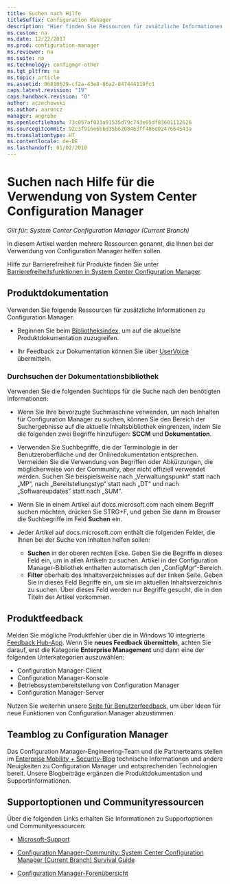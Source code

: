 ```yaml
---
title: Suchen nach Hilfe
titleSuffix: Configuration Manager
description: "Hier finden Sie Ressourcen für zusätzliche Informationen zu System Center Configuration Manager."
ms.custom: na
ms.date: 12/22/2017
ms.prod: configuration-manager
ms.reviewer: na
ms.suite: na
ms.technology: configmgr-other
ms.tgt_pltfrm: na
ms.topic: article
ms.assetid: 86810629-cf2a-43e8-86a2-847444119fc1
caps.latest.revision: "19"
caps.handback.revision: "0"
author: aczechowski
ms.author: aaroncz
manager: angrobe
ms.openlocfilehash: 73c057af033a91535d79c743e05df83601112626
ms.sourcegitcommit: 92c3f916e6bbd35b6208463ff406e0247664543a
ms.translationtype: HT
ms.contentlocale: de-DE
ms.lasthandoff: 01/02/2018
---
```

# <a name="find-help-for-using-system-center-configuration-manager"></a>Suchen nach Hilfe für die Verwendung von System Center Configuration Manager

*Gilt für: System Center Configuration Manager (Current Branch)*

In diesem Artikel werden mehrere Ressourcen genannt, die Ihnen bei der Verwendung von Configuration Manager helfen sollen.  

Hilfe zur Barrierefreiheit für Produkte finden Sie unter [Barrierefreiheitsfunktionen in System Center Configuration Manager](../../core/understand/accessibility-features.md).


##  <a name="bkmk_Info"></a> Produktdokumentation  
 Verwenden Sie folgende Ressourcen für zusätzliche Informationen zu Configuration Manager.  

-   Beginnen Sie beim [Bibliotheksindex](https://docs.microsoft.com/sccm/), um auf die aktuellste Produktdokumentation zuzugreifen.

-   Ihr Feedback zur Dokumentation können Sie über [UserVoice](https://configurationmanager.uservoice.com/forums/300492-ideas/category/112371-documentation) übermitteln.  


###  <a name="BKMK_SearchTips"></a> Durchsuchen der Dokumentationsbibliothek  
 Verwenden Sie die folgenden Suchtipps für die Suche nach den benötigten Informationen:  

-   Wenn Sie Ihre bevorzugte Suchmaschine verwenden, um nach Inhalten für Configuration Manager zu suchen, können Sie den Bereich der Suchergebnisse auf die aktuelle Inhaltsbibliothek eingrenzen, indem Sie die folgenden zwei Begriffe hinzufügen: **SCCM** und **Dokumentation**.

-   Verwenden Sie Suchbegriffe, die der Terminologie in der Benutzeroberfläche und der Onlinedokumentation entsprechen. Vermeiden Sie die Verwendung von Begriffen oder Abkürzungen, die möglicherweise von der Community, aber nicht offiziell verwendet werden. Suchen Sie beispielsweise nach „Verwaltungspunkt“ statt nach „MP“, nach „Bereitstellungstyp“ statt nach „DT“ und nach „Softwareupdates“ statt nach „SUM“.  

-   Wenn Sie in einem Artikel auf docs.microsoft.com nach einem Begriff suchen möchten, drücken Sie STRG+F, und geben Sie dann im Browser die Suchbegriffe im Feld **Suchen** ein. 

-   Jeder Artikel auf docs.microsoft.com enthält die folgenden Felder, die Ihnen bei der Suche von Inhalten helfen sollen:
    - **Suchen** in der oberen rechten Ecke. Geben Sie die Begriffe in dieses Feld ein, um in allen Artikeln zu suchen. Artikel in der Configuration Manager-Bibliothek enthalten automatisch den „ConfigMgr“-Bereich.
    - **Filter** oberhalb des Inhaltsverzeichnisses auf der linken Seite. Geben Sie in dieses Feld Begriffe ein, um sie im aktuellen Inhaltsverzeichnis zu suchen. Über dieses Feld werden nur Begriffe gesucht, die in den Titeln der Artikel vorkommen. 


## <a name="product-feedback"></a>Produktfeedback
Melden Sie mögliche Produktfehler über die in Windows 10 integrierte [Feedback Hub-App](https://support.microsoft.com/en-us/help/4021566/windows-10-send-feedback-to-microsoft-with-feedback-hub-app). Wenn Sie **neues Feedback übermitteln**, achten Sie darauf, erst die Kategorie **Enterprise Management** und dann eine der folgenden Unterkategorien auszuwählen:
 - Configuration Manager-Client
 - Configuration Manager-Konsole
 - Betriebssystembereitstellung von Configuration Manager
 - Configuration Manager-Server

Nutzen Sie weiterhin unsere [Seite für Benutzerfeedback](http://configurationmanager.uservoice.com/), um über Ideen für neue Funktionen von Configuration Manager abzustimmen.


##  <a name="BKMK_ProductGroupBlog"></a> Teamblog zu Configuration Manager  
 Das Configuration Manager-Engineering-Team und die Partnerteams stellen im [Enterprise Mobility + Security-Blog](https://cloudblogs.microsoft.com/enterprisemobility/?product=system-center-configuration-manager) technische Informationen und andere Neuigkeiten zu Configuration Manager und entsprechenden Technologien bereit. Unsere Blogbeiträge ergänzen die Produktdokumentation und Supportinformationen.  


##  <a name="BKMK_SupportOptions"></a> Supportoptionen und Communityressourcen  
 Über die folgenden Links erhalten Sie Informationen zu Supportoptionen und Communityressourcen:  

-   [Microsoft-Support](http://go.microsoft.com/fwlink/?LinkId=243064)  

-   [Configuration Manager-Community: System Center Configuration Manager (Current Branch) Survival Guide](http://social.technet.microsoft.com/wiki/contents/articles/33035.system-center-configuration-manager-current-branch-survival-guide.aspx )  

-   [Configuration Manager-Forenübersicht](https://social.technet.microsoft.com/Forums/en-US/home?category=ConfigMgrCB)  
    <!-- NOTE: the above URL requires "en-US" for the category to work -->